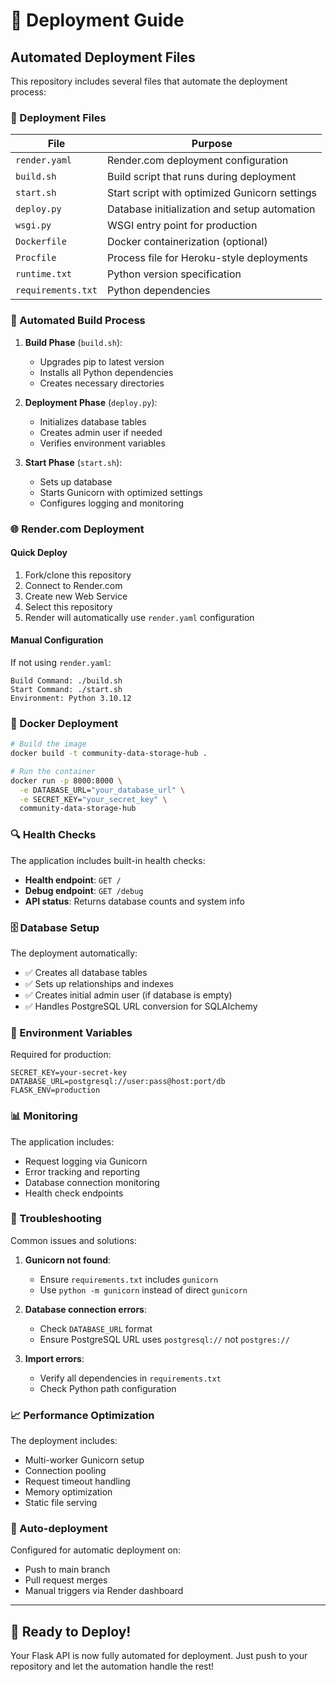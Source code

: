 # 🚀 Deployment Guide

## Automated Deployment Files

This repository includes several files that automate the deployment process:

### 📁 Deployment Files

| File | Purpose |
|------|---------|
| `render.yaml` | Render.com deployment configuration |
| `build.sh` | Build script that runs during deployment |
| `start.sh` | Start script with optimized Gunicorn settings |
| `deploy.py` | Database initialization and setup automation |
| `wsgi.py` | WSGI entry point for production |
| `Dockerfile` | Docker containerization (optional) |
| `Procfile` | Process file for Heroku-style deployments |
| `runtime.txt` | Python version specification |
| `requirements.txt` | Python dependencies |

### 🔧 Automated Build Process

1. **Build Phase** (`build.sh`):
   - Upgrades pip to latest version
   - Installs all Python dependencies
   - Creates necessary directories

2. **Deployment Phase** (`deploy.py`):
   - Initializes database tables
   - Creates admin user if needed
   - Verifies environment variables

3. **Start Phase** (`start.sh`):
   - Sets up database
   - Starts Gunicorn with optimized settings
   - Configures logging and monitoring

### 🌐 Render.com Deployment

#### Quick Deploy
1. Fork/clone this repository
2. Connect to Render.com
3. Create new Web Service
4. Select this repository
5. Render will automatically use `render.yaml` configuration

#### Manual Configuration
If not using `render.yaml`:
```
Build Command: ./build.sh
Start Command: ./start.sh
Environment: Python 3.10.12
```

### 🐳 Docker Deployment

```bash
# Build the image
docker build -t community-data-storage-hub .

# Run the container
docker run -p 8000:8000 \
  -e DATABASE_URL="your_database_url" \
  -e SECRET_KEY="your_secret_key" \
  community-data-storage-hub
```

### 🔍 Health Checks

The application includes built-in health checks:
- **Health endpoint**: `GET /`
- **Debug endpoint**: `GET /debug`
- **API status**: Returns database counts and system info

### 🗄️ Database Setup

The deployment automatically:
- ✅ Creates all database tables
- ✅ Sets up relationships and indexes
- ✅ Creates initial admin user (if database is empty)
- ✅ Handles PostgreSQL URL conversion for SQLAlchemy

### 🔐 Environment Variables

Required for production:
```
SECRET_KEY=your-secret-key
DATABASE_URL=postgresql://user:pass@host:port/db
FLASK_ENV=production
```

### 📊 Monitoring

The application includes:
- Request logging via Gunicorn
- Error tracking and reporting
- Database connection monitoring
- Health check endpoints

### 🚨 Troubleshooting

Common issues and solutions:

1. **Gunicorn not found**:
   - Ensure `requirements.txt` includes `gunicorn`
   - Use `python -m gunicorn` instead of direct `gunicorn`

2. **Database connection errors**:
   - Check `DATABASE_URL` format
   - Ensure PostgreSQL URL uses `postgresql://` not `postgres://`

3. **Import errors**:
   - Verify all dependencies in `requirements.txt`
   - Check Python path configuration

### 📈 Performance Optimization

The deployment includes:
- Multi-worker Gunicorn setup
- Connection pooling
- Request timeout handling
- Memory optimization
- Static file serving

### 🔄 Auto-deployment

Configured for automatic deployment on:
- Push to main branch
- Pull request merges
- Manual triggers via Render dashboard

---

## 🎉 Ready to Deploy!

Your Flask API is now fully automated for deployment. Just push to your repository and let the automation handle the rest!
